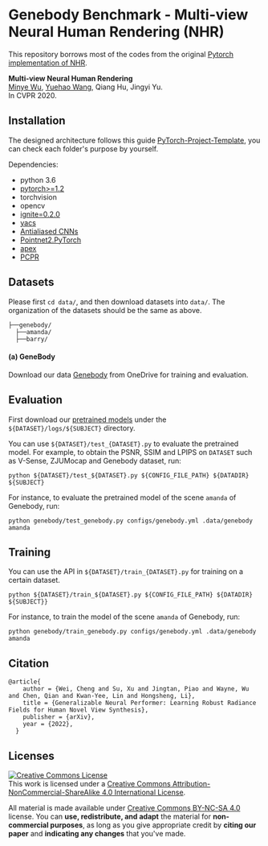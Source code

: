 # Genebody Benchmark - Multi-view Neural Human Rendering (NHR)

This repository borrows most of the codes from the original [Pytorch implementation of NHR](https://github.com/wuminye/NHR).

**Multi-view Neural Human Rendering** </br>
[Minye Wu](https://github.com/wuminye), [Yuehao Wang](https://github.com/yuehaowang), Qiang Hu, Jingyi Yu.</br>
In CVPR 2020.</br>





## Installation
The designed architecture follows this guide [PyTorch-Project-Template](https://github.com/L1aoXingyu/PyTorch-Project-Template), you can check each folder's purpose by yourself.

Dependencies:
- python 3.6
- [pytorch>=1.2](https://pytorch.org/)
- torchvision
- opencv
- [ignite=0.2.0](https://github.com/pytorch/ignite)
- [yacs](https://github.com/rbgirshick/yacs)
- [Antialiased CNNs](https://github.com/adobe/antialiased-cnns)
- [Pointnet2.PyTorch](https://github.com/sshaoshuai/Pointnet2.PyTorch)
- [apex](https://github.com/NVIDIA/apex)
- [PCPR](https://github.com/wuminye/PCPR)


## Datasets
Please first `cd data/`, and then download datasets into `data/`. The organization of the datasets should be the same as above.
```
├──genebody/
  ├──amanda/
  ├──barry/
```

#### (a) **GeneBody**
Download our data [Genebody](https://generalizable-neural-performer.github.io/genebody.html) from OneDrive for training and evaluation.

## Evaluation
First download our [pretrained models](https://hkustconnect-my.sharepoint.com/personal/wchengad_connect_ust_hk/_layouts/15/onedrive.aspx?ga=1) under the `${DATASET}/logs/${SUBJECT}` directory.

You can use `${DATASET}/test_{DATASET}.py` to evaluate the pretrained model. For example, to obtain the PSNR, SSIM and LPIPS on  `DATASET` such as V-Sense, ZJUMocap and Genebody dataset, run:
```
python ${DATASET}/test_${DATASET}.py ${CONFIG_FILE_PATH} ${DATADIR} ${SUBJECT}
``` 

For instance, to evaluate the pretrained model of the scene `amanda` of Genebody, run:
```
python genebody/test_genebody.py configs/genebody.yml .data/genebody amanda

```

## Training
You can use the API in `${DATASET}/train_{DATASET}.py` for training on a certain dataset.
```
python ${DATASET}/train_${DATASET}.py ${CONFIG_FILE_PATH} ${DATADIR} ${SUBJECT}}
```
For instance, to train the model of the scene `amanda` of Genebody, run:
```
python genebody/train_genebody.py configs/genebody.yml .data/genebody amanda

```

## Citation
```
@article{
    author = {Wei, Cheng and Su, Xu and Jingtan, Piao and Wayne, Wu and Chen, Qian and Kwan-Yee, Lin and Hongsheng, Li},
    title = {Generalizable Neural Performer: Learning Robust Radiance Fields for Human Novel View Synthesis},
    publisher = {arXiv},
    year = {2022},
  }
```


## Licenses

<a rel="license" href="http://creativecommons.org/licenses/by-nc-sa/4.0/"><img alt="Creative Commons License" style="border-width:0" src="https://i.creativecommons.org/l/by-nc-sa/4.0/80x15.png" /></a><br />This work is licensed under a <a rel="license" href="http://creativecommons.org/licenses/by-nc-sa/4.0/">Creative Commons Attribution-NonCommercial-ShareAlike 4.0 International License</a>.

All material is made available under [Creative Commons BY-NC-SA 4.0](https://creativecommons.org/licenses/by-nc-sa/4.0/legalcode) license. You can **use, redistribute, and adapt** the material for **non-commercial purposes**, as long as you give appropriate credit by **citing our paper** and **indicating any changes** that you've made.
